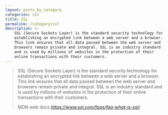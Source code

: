 ```yaml
---
layout: posts_by_category
categories: ssl
title: SSL
permalink: /category/ssl
description: >-
    SSL (Secure Sockets Layer) is the standard security technology for
    establishing an encrypted link between a web server and a browser.
    This link ensures that all data passed between the web server and
    browsers remain private and integral. SSL is an industry standard
    and is used by millions of websites in the protection of their
    online transactions with their customers.
---
```

<blockquote>
  <p>
    SSL (Secure Sockets Layer) is the standard security technology for
    establishing an encrypted link between a web server and a browser.
    This link ensures that all data passed between the web server and
    browsers remain private and integral. SSL is an industry standard
    and is used by millions of websites in the protection of their
    online transactions with their customers.
  </p>
  <footer>
    MDN web docs
    <cite title="SSL (Secure Sockets Layer)">
      <a href="https://www.ssl.com/faqs/faq-what-is-ssl/">
        https://www.ssl.com/faqs/faq-what-is-ssl/
      </a>
    </cite>
  </footer>
</blockquote>
